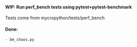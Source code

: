 #### WIP: Run perf_bench tests using pytest+pytest-benchmark

Tests come from mycropython/tests/perf_bench

#### Done:
	- bm_chaos.py

